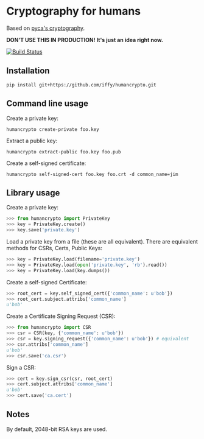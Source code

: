 # Cryptography for humans

Based on [pyca's cryptography](https://pypi.python.org/pypi/cryptography).

**DON'T USE THIS IN PRODUCTION!  It's just an idea right now.**

[![Build Status](https://travis-ci.org/iffy/humancrypto.svg?branch=master)](https://travis-ci.org/iffy/humancrypto)

## Installation

    pip install git+https://github.com/iffy/humancrypto.git


## Command line usage

Create a private key:

    humancrypto create-private foo.key

Extract a public key:

    humancrypto extract-public foo.key foo.pub

Create a self-signed certificate:

    humancrypto self-signed-cert foo.key foo.crt -d common_name=jim


## Library usage

Create a private key:

```python
>>> from humancrypto import PrivateKey
>>> key = PrivateKey.create()
>>> key.save('private.key')
```

Load a private key from a file (these are all equivalent).  There are equivalent methods for CSRs, Certs, Public Keys:

```python
>>> key = PrivateKey.load(filename='private.key')
>>> key = PrivateKey.load(open('private.key', 'rb').read())
>>> key = PrivateKey.load(key.dumps())
```

Create a self-signed Certificate:

```python
>>> root_cert = key.self_signed_cert({'common_name': u'bob'})
>>> root_cert.subject.attribs['common_name']
u'bob'
```

Create a Certificate Signing Request (CSR):

```python
>>> from humancrypto import CSR
>>> csr = CSR(key, {'common_name': u'bob'})
>>> csr = key.signing_request({'common_name': u'bob'}) # equivalent
>>> csr.attribs['common_name']
u'bob'
>>> csr.save('ca.csr')
```

Sign a CSR:

```python
>>> cert = key.sign_csr(csr, root_cert)
>>> cert.subject.attribs['common_name']
u'bob'
>>> cert.save('ca.cert')
```

<!--
XXX Verify that a certificate was signed by a private key:

```python
>>> key.verify(cert)
```

-->

<!--
XXX Verify a certificate with a CA certificate:

```python
>>> ca_cert.did_sign(presented_cert)
True
>>> presented_cert.attribs['common_name']
'foo'
```
-->


## Notes

By default, 2048-bit RSA keys are used.
